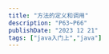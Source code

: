 ```yaml
---
title: "方法的定义和调用"
description: "P63~P66"
publishDate: "2023 12 21"
tags: ["java入门上","java"]
---
```


